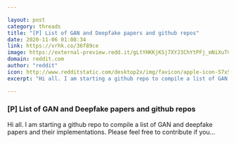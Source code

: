 ```yaml
---

layout: post
category: threads
title: "[P] List of GAN and Deepfake papers and github repos"
date: 2020-11-06 01:08:34
link: https://vrhk.co/36f89ce
image: https://external-preview.redd.it/gLtYHKKjKSj7XYJ3ChYtPFj_mNiXuTCYi8PU1cMDrKY.jpg?width=400&height=209.42408377&auto=webp&crop=400:209.42408377,smart&s=a0d0b6f24aac4d0a4e4fd7d6328a0cd450ee7012
domain: reddit.com
author: "reddit"
icon: http://www.redditstatic.com/desktop2x/img/favicon/apple-icon-57x57.png
excerpt: "Hi all. I am starting a github repo to compile a list of GAN and deepfake papers and their implementations. Please feel free to contribute if you..."

---
```


### [P] List of GAN and Deepfake papers and github repos

Hi all. I am starting a github repo to compile a list of GAN and deepfake papers and their implementations. Please feel free to contribute if you...